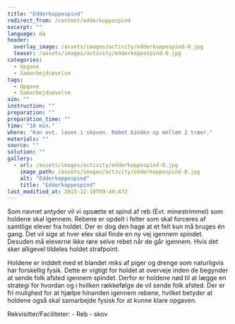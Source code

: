 ```yaml
---
title: "Edderkoppespind"
redirect_from: /content/edderkoppespind
excerpt: ""
language: da
header:
  overlay_image: /assets/images/activity/edderkoppespind-0.jpg
  teaser: /assets/images/activity/edderkoppespind-0.jpg
categories: 
  - Opgave
  - Samarbejdsøvelse
tags: 
  - Opgave
  - Samarbejdsøvelse
aim: ""
instruction: ""
preparation: ""
preparation_time: ""
time: "10 min."
where: "Kan evt. laves i skoven. Rebet bindes op mellem 2 træer."
materials: ""
source: ""
solution: ""
gallery:
  - url: /assets/images/activity/edderkoppespind-0.jpg
    image_path: /assets/images/activity/edderkoppespind-0.jpg
    alt: "Edderkoppespind"
    title: "Edderkoppespind"
last_modified_at: 2015-12-10T09:40:47Z
---
```

Som navnet antyder vil vi opsætte et spind af reb (Evt. minestrimmel) som holdene skal igennem. Rebene er opdelt i felter som skal forceres af samtlige elever fra holdet. Der er dog den hage at et felt kun må bruges én gang. Det vil sige at hver elev skal finde en ny vej igennem spindet. Desuden må eleverne ikke røre selve rebet når de går igennem. Hvis det sker alligevel tildeles holdet strafpoint.

Holdene er inddelt med et blandet miks af piger og drenge som naturligvis har forskellig fysik. Dette er vigtigt for holdet at overveje inden de begynder at sende folk afsted igennem spindet. Derfor er holdene nød til at lægge en strategi for hvordan og i hvilken rækkefølge de vil sende folk afsted. Der er fri mulighed for at hjælpe hinanden igennem rebene, hvilket betyder at holdene også skal samarbejde fysisk for at kunne klare opgaven.

Rekvisitter/Faciliteter: - Reb - skov
